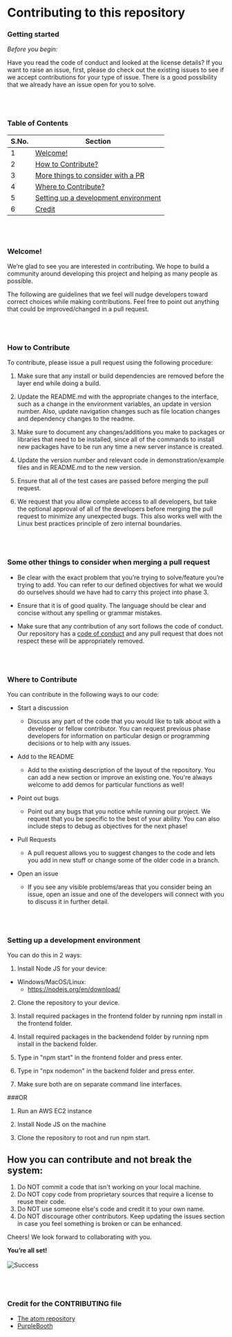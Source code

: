 # Contributing to this repository

### Getting started

_Before you begin:_

Have you read the code of conduct and looked at the license details?
If you want to raise an issue, first, please do check out the existing issues to see if we accept contributions for your type of issue.
There is a good possibility that we already have an issue open for you to solve.

<br></br>

### Table of Contents

| S.No. | Section                                                                                         |
| ----- | ----------------------------------------------------------------------------------------------- |
| 1     | [Welcome!](#welcome!)                                                                           |
| 2     | [How to Contribute?](#How-to-Contribute)                                                        |
| 3     | [More things to consider with a PR](#Some-other-things-to-consider-when-merging-a-pull-request) |
| 4     | [Where to Contribute?](#Where-to-Contribute)                                                    |
| 5     | [Setting up a development environment](#Setting-up-a-development-environment)                   |
| 6     | [Credit](#Credit-for-the-CONTRIBUTING-file)                                                     |

<br></br>

### Welcome!

We’re glad to see you are interested in contributing. We hope to build a community around developing this project and helping as many people as possible.

The following are guidelines that we feel will nudge developers toward correct choices while making contributions.
Feel free to point out anything that could be improved/changed in a pull request.

<br></br>

### How to Contribute

To contribute, please issue a pull request using the following procedure:

1. Make sure that any install or build dependencies are removed before the layer end while doing a build.

2. Update the README.md with the appropriate changes to the interface, such as a change in the environment variables, an update in version number. Also, update navigation changes such as file location changes and dependency changes to the readme.

3. Make sure to document any changes/additions you make to packages or libraries that need to be installed, since all of the commands to install new packages have to be run any time a new server instance is created.

4. Update the version number and relevant code in demonstration/example files and in README.md to the new version.

5. Ensure that all of the test cases are passed before merging the pull request.

6. We request that you allow complete access to all developers, but take the optional approval of all of the developers before merging the pull request to minimize any unexpected bugs. This also works well with the Linux best practices principle of zero internal boundaries.

<br></br>

### Some other things to consider when merging a pull request

- Be clear with the exact problem that you’re trying to solve/feature you’re trying to add. You can refer to our defined objectives for what we would do ourselves should we have had to carry this project into phase 3.

- Ensure that it is of good quality. The language should be clear and concise without any spelling or grammar mistakes.

- Make sure that any contribution of any sort follows the code of conduct. Our repository has a [code of conduct](CODE_OF_CONDUCT.md) and any pull request that does not respect these will be appropriately removed.

<br></br>

### Where to Contribute

You can contribute in the following ways to our code:

- Start a discussion

  - Discuss any part of the code that you would like to talk about with a developer or fellow contributor. You can request previous phase developers for information on particular design or programming decisions or to help with any issues.

- Add to the README

  - Add to the existing description of the layout of the repository. You can add a new section or improve an existing one. You're always welcome to add demos for particular functions as well!

- Point out bugs

  - Point out any bugs that you notice while running our project. We request that you be specific to the best of your ability. You can also include steps to debug as objectives for the next phase!

- Pull Requests

  - A pull request allows you to suggest changes to the code and lets you add in new stuff or change some of the older code in a branch.

- Open an issue
  - If you see any visible problems/areas that you consider being an issue, open an issue and one of the developers will connect with you to discuss it in further detail.

<br></br>

### Setting up a development environment

You can do this in 2 ways:

1. Install Node JS for your device:

- Windows/MacOS/Linux:
  - https://nodejs.org/en/download/

2. Clone the repository to your device.

3. Install required packages in the frontend folder by running npm install in the frontend folder.

4. Install required packages in the backendend folder by running npm install in the backend folder.

5. Type in "npm start" in the frontend folder and press enter.

6. Type in "npx nodemon" in the backend folder and press enter.

7. Make sure both are on separate command line interfaces.

###OR

1. Run an AWS EC2 instance

2. Install Node JS on the machine

3. Clone the repository to root and run npm start.

## How you can contribute and not break the system:

1. Do NOT commit a code that isn't working on your local machine.
2. Do NOT copy code from proprietary sources that require a license to reuse their code.
3. Do NOT use someone else's code and credit it to your own name.
4. Do NOT discourage other contributors. Keep updating the issues section in case you feel something is broken or can be enhanced.

Cheers! We look forward to collaborating with you.

**You’re all set!**
<br></br>
![Success](https://tenor.com/view/success-kid-hells-yes-i-did-it-fuck-yeah-success-gif-5207407.gif)

<br></br>

### Credit for the CONTRIBUTING file

- [The atom repository](https://github.com/atom/atom/blob/master/CONTRIBUTING.md#pull-requests)
- [PurpleBooth](https://gist.github.com/PurpleBooth/b24679402957c63ec426#scope)
